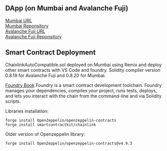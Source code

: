 ## DApp (on Mumbai and Avalanche Fuji)
[Mumbai URL](https://chainlink-constellation-hackathon.vercel.app/)  
[Mumbai Reponsitory](https://github.com/cscxxx553/Chainlink_Constellation_Hackathon)  
[Avalanche Fuji URL](https://chainlink-constellation-hackathon-avalanche.vercel.app/)  
[Avalanche Fuji Reponsitory](https://github.com/cscxxx553/Chainlink_Constellation_Hackathon_Avalanche)  

## Smart Contract Deployment
ChainlinkAutoCompatible.sol deployed on Mumbai using Remix and deploy other smart contracts with VS Code and foundry.
Solidity compiler version 0.8.19 for Avalanche Fuji and 0.8.20 for Mumbai.

[Foundry Book](https://book.getfoundry.sh/)
Foundry is a smart contract development toolchain.
Foundry manages your dependencies, compiles your project, runs tests, deploys, and lets you interact with the chain from the command-line and via Solidity scripts.

Libraries installation:
```
forge install OpenZeppelin/openzeppelin-contracts
forge install smartcontractkit/chainlink
```

Older version of Openzeppelin library:
```
forge install OpenZeppelin/openzeppelin-contracts@v4.9.3
```


